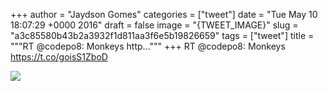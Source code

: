 
+++
author = "Jaydson Gomes"
categories = ["tweet"]
date = "Tue May 10 18:07:29 +0000 2016"
draft = false
image = "{TWEET_IMAGE}"
slug = "a3c85580b43b2a3932f1d811aa3f6e5b19826659"
tags = ["tweet"]
title = """RT @codepo8: Monkeys http..."""
+++
RT @codepo8: Monkeys https://t.co/goisS1ZboD

![](/images/tweet-media/730096940160057345-CiHTBQxXIAEPv9Q.jpg)